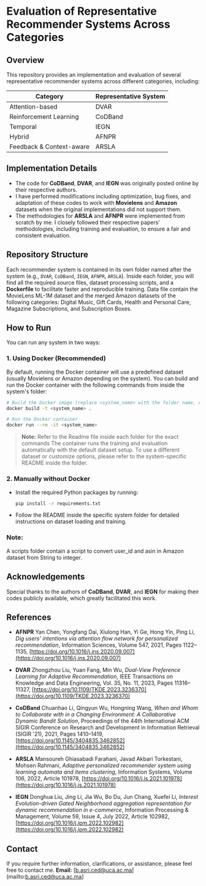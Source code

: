 # Evaluation of Representative Recommender Systems Across Categories

## Overview

This repository provides an implementation and evaluation of several representative recommender systems across different categories, including:

| Category                 | Representative System | 
| ------------------------ | --------------------- | 
| Attention-based          | DVAR                  |
| Reinforcement Learning   | CoDBand               | 
| Temporal                 | IEGN                  | 
| Hybrid                   | AFNPR                 | 
| Feedback & Context-aware | ARSLA                 | 

## Implementation Details

* The code for **CoDBand**, **DVAR**, and **IEGN** was originally posted online by their respective authors.
* I have performed modifications including optimization, bug fixes, and adaptation of these codes to work with **Movielens** and **Amazon** datasets when the original implementations did not support them.
* The methodologies for **ARSLA** and **AFNPR** were implemented from scratch by me. I closely followed their respective papers’ methodologies, including training and evaluation, to ensure a fair and consistent evaluation.

## Repository Structure

Each recommender system is contained in its own folder named after the system (e.g., `DVAR`, `CoDBand`, `IEGN`, `AFNPR`, `ARSLA`). Inside each folder, you will find all the required source files, dataset processing scripts, and a **Dockerfile** to facilitate faster and reproducible training. Data file contain the MovieLens ML-1M dataset and the merged Amazon datasets of the following categories: Digital Music, Gift Cards, Health and Personal Care, Magazine Subscriptions, and Subscription Boxes. 

## How to Run

You can run any system in two ways:

### 1. Using Docker (Recommended)

By default, running the Docker container will use a predefined dataset (usually Movielens or Amazon depending on the system). You can build and run the Docker container with the following commands from inside the system's folder:

```bash
# Build the Docker image (replace <system_name> with the folder name, e.g., DVAR)
docker build -t <system_name> .

# Run the Docker container
docker run --rm -it <system_name>
```
> **Note:** Refer to the Readme file inside each folder for the exact commands
The container runs the training and evaluation automatically with the default dataset setup. To use a different dataset or customize options, please refer to the system-specific README inside the folder.

### 2. Manually without Docker

* Install the required Python packages by running:

  ```bash
  pip install -r requirements.txt
  ```
* Follow the README inside the specific system folder for detailed instructions on dataset loading and training.

### Note:
A scripts folder contain a script to convert user_id and asin in Amazon dataset from String to integer.

## Acknowledgements

Special thanks to the authors of **CoDBand**, **DVAR**, and **IEGN** for making their codes publicly available, which greatly facilitated this work.

## References

* **AFNPR**
  Yan Chen, Yongfang Dai, Xiulong Han, Yi Ge, Hong Yin, Ping Li,
  *Dig users’ intentions via attention flow network for personalized recommendation*,
  Information Sciences, Volume 547, 2021, Pages 1122–1135,
  [https://doi.org/10.1016/j.ins.2020.09.007](https://doi.org/10.1016/j.ins.2020.09.007)

* **DVAR**
  Zhongzhou Liu, Yuan Fang, Min Wu,
  *Dual-View Preference Learning for Adaptive Recommendation*,
  IEEE Transactions on Knowledge and Data Engineering, Vol. 35, No. 11, 2023, Pages 11316–11327,
  [https://doi.org/10.1109/TKDE.2023.3236370](https://doi.org/10.1109/TKDE.2023.3236370)

* **CoDBand**
  Chuanhao Li, Qingyun Wu, Hongning Wang,
  *When and Whom to Collaborate with in a Changing Environment: A Collaborative Dynamic Bandit Solution*,
  Proceedings of the 44th International ACM SIGIR Conference on Research and Development in Information Retrieval (SIGIR '21), 2021, Pages 1410–1419,
  [https://doi.org/10.1145/3404835.3462852](https://doi.org/10.1145/3404835.3462852)

* **ARSLA**
  Mansoureh Ghiasabadi Farahani, Javad Akbari Torkestani, Mohsen Rahmani,
  *Adaptive personalized recommender system using learning automata and items clustering*,
  Information Systems, Volume 106, 2022, Article 101978,
  [https://doi.org/10.1016/j.is.2021.101978](https://doi.org/10.1016/j.is.2021.101978)

* **IEGN**
  Donghua Liu, Jing Li, Jia Wu, Bo Du, Jun Chang, Xuefei Li,
  *Interest Evolution-driven Gated Neighborhood aggregation representation for dynamic recommendation in e-commerce*,
  Information Processing & Management, Volume 59, Issue 4, July 2022, Article 102982,
  [https://doi.org/10.1016/j.ipm.2022.102982](https://doi.org/10.1016/j.ipm.2022.102982)

## Contact

If you require further information, clarifications, or assistance, please feel free to contact me.
**Email:** [b.asri.ced@uca.ac.ma](mailto:b.asri.ced@uca.ac.ma]
